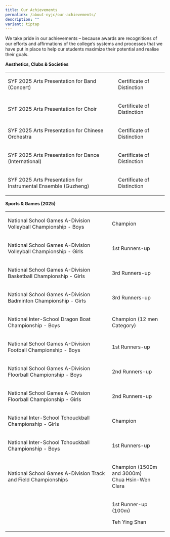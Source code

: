 ```yaml
---
title: Our Achievements
permalink: /about-nyjc/our-achievements/
description: ""
variant: tiptap
---
```

<p>We take pride in our achievements – because awards are recognitions of
our efforts and affirmations of the college’s systems and processes that
we have put in place to help our students maximize their potential and
realise their goals.</p>
<p></p>
<p><strong>Aesthetics, Clubs &amp; Societies</strong>
</p>
<table style="minWidth: 50px">
<colgroup>
<col>
<col>
</colgroup>
<tbody>
<tr>
<td rowspan="1" colspan="1">
<p>SYF 2025 Arts Presentation for Band (Concert)</p>
</td>
<td rowspan="1" colspan="1">
<p>Certificate of Distinction</p>
</td>
</tr>
<tr>
<td rowspan="1" colspan="1">
<p>SYF 2025 Arts Presentation for Choir</p>
</td>
<td rowspan="1" colspan="1">
<p>Certificate of Distinction</p>
</td>
</tr>
<tr>
<td rowspan="1" colspan="1">
<p>SYF 2025 Arts Presentation for Chinese Orchestra</p>
</td>
<td rowspan="1" colspan="1">
<p>Certificate of Distinction</p>
</td>
</tr>
<tr>
<td rowspan="1" colspan="1">
<p>SYF 2025 Arts Presentation for Dance (International)</p>
</td>
<td rowspan="1" colspan="1">
<p>Certificate of Distinction</p>
</td>
</tr>
<tr>
<td rowspan="1" colspan="1">
<p>SYF 2025 Arts Presentation for Instrumental Ensemble (Guzheng)</p>
</td>
<td rowspan="1" colspan="1">
<p>Certificate of Distinction</p>
</td>
</tr>
</tbody>
</table>
<p><strong>Sports &amp; Games (2025)</strong>
</p>
<table style="minWidth: 50px">
<colgroup>
<col>
<col>
</colgroup>
<tbody>
<tr>
<td rowspan="1" colspan="1">
<p>National School Games A-Division Volleyball Championship - Boys</p>
</td>
<td rowspan="1" colspan="1">
<p>Champion</p>
</td>
</tr>
<tr>
<td rowspan="1" colspan="1">
<p>National School Games A-Division Volleyball Championship - Girls</p>
</td>
<td rowspan="1" colspan="1">
<p>1st Runners-up</p>
</td>
</tr>
<tr>
<td rowspan="1" colspan="1">
<p>National School Games A-Division Basketball Championship - Girls</p>
</td>
<td rowspan="1" colspan="1">
<p>3rd Runners-up</p>
</td>
</tr>
<tr>
<td rowspan="1" colspan="1">
<p>National School Games A-Division Badminton Championship - Girls</p>
</td>
<td rowspan="1" colspan="1">
<p>3rd Runners-up</p>
</td>
</tr>
<tr>
<td rowspan="1" colspan="1">
<p>National Inter-School Dragon Boat Championship - Boys</p>
</td>
<td rowspan="1" colspan="1">
<p>Champion (12 men Category)</p>
</td>
</tr>
<tr>
<td rowspan="1" colspan="1">
<p>National School Games A-Division Football Championship - Boys</p>
</td>
<td rowspan="1" colspan="1">
<p>1st Runners-up</p>
</td>
</tr>
<tr>
<td rowspan="1" colspan="1">
<p>National School Games A-Division Floorball Championship - Boys</p>
</td>
<td rowspan="1" colspan="1">
<p>2nd Runners-up</p>
</td>
</tr>
<tr>
<td rowspan="1" colspan="1">
<p>National School Games A-Division Floorball Championship - Girls</p>
</td>
<td rowspan="1" colspan="1">
<p>2nd Runners-up</p>
</td>
</tr>
<tr>
<td rowspan="1" colspan="1">
<p>National Inter-School Tchouckball Championship - Girls</p>
</td>
<td rowspan="1" colspan="1">
<p>Champion</p>
</td>
</tr>
<tr>
<td rowspan="1" colspan="1">
<p>National Inter-School Tchouckball Championship - Boys</p>
</td>
<td rowspan="1" colspan="1">
<p>1st Runners-up</p>
</td>
</tr>
<tr>
<td rowspan="1" colspan="1">
<p>National School Games A-Division Track and Field Championships</p>
</td>
<td rowspan="1" colspan="1">
<p>Champion (1500m and 3000m)
<br>Chua Hsin-Wen Clara</p>
</td>
</tr>
<tr>
<td rowspan="1" colspan="1">
<p>&nbsp;</p>
</td>
<td rowspan="1" colspan="1">
<p>1st Runner-up (100m)</p>
<p>Teh Ying Shan</p>
</td>
</tr>
</tbody>
</table>
<p></p>